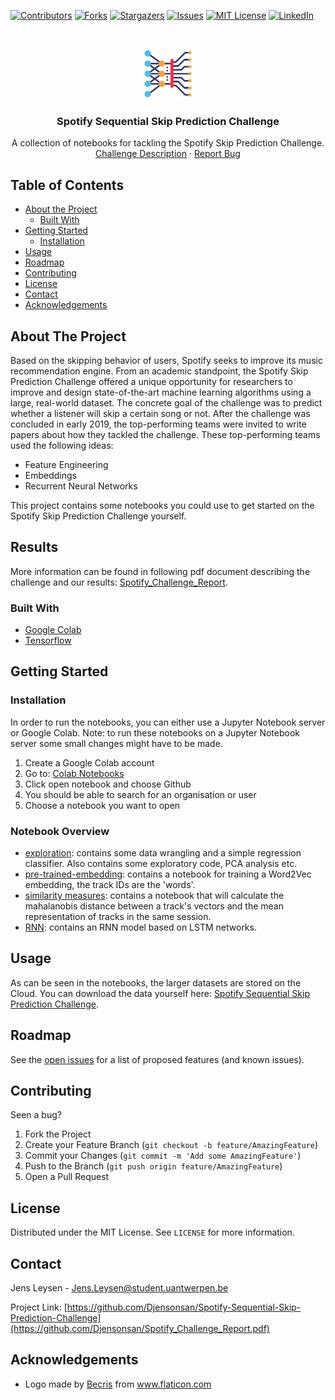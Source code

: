 <!-- PROJECT SHIELDS -->
<!--
*** I'm using markdown "reference style" links for readability.
*** Reference links are enclosed in brackets [ ] instead of parentheses ( ).
*** See the bottom of this document for the declaration of the reference variables
*** for contributors-url, forks-url, etc. This is an optional, concise syntax you may use.
*** https://www.markdownguide.org/basic-syntax/#reference-style-links
-->
[![Contributors][contributors-shield]][contributors-url]
[![Forks][forks-shield]][forks-url]
[![Stargazers][stars-shield]][stars-url]
[![Issues][issues-shield]][issues-url]
[![MIT License][license-shield]][license-url]
[![LinkedIn][linkedin-shield]][linkedin-url]



<!-- PROJECT LOGO -->
<br />
<p align="center">
  <a href="https://github.com/Djensonsan/Spotify_Challenge">
    <img src="images/deep-learning.png" alt="Logo" width="80" height="80">
  </a>

  <h3 align="center">Spotify Sequential Skip Prediction Challenge</h3>

  <p align="center">
    A collection of notebooks for tackling the Spotify Skip Prediction Challenge.
    <br />
    <a href="https://www.aicrowd.com/challenges/spotify-sequential-skip-prediction-challenge">Challenge Description</a>
    ·
    <a href="https://github.com/Djensonsan/Spotify-Sequential-Skip-Prediction-Challenge/issues">Report Bug</a>
  </p>
</p>

<!-- TABLE OF CONTENTS -->
## Table of Contents

* [About the Project](#about-the-project)
  * [Built With](#built-with)
* [Getting Started](#getting-started)
  * [Installation](#installation)
* [Usage](#usage)
* [Roadmap](#roadmap)
* [Contributing](#contributing)
* [License](#license)
* [Contact](#contact)
* [Acknowledgements](#acknowledgements)



<!-- ABOUT THE PROJECT -->
## About The Project

Based on the skipping behavior of users, Spotify seeks to improve its music recommendation engine. 
From an academic standpoint, the Spotify Skip Prediction Challenge offered a unique opportunity for researchers to improve and design state-of-the-art machine learning algorithms using a large, real-world dataset.
The concrete goal of the challenge was to predict whether a listener will skip a certain song or not. After the challenge was concluded in early 2019, the top-performing teams were invited to write papers about how they tackled the challenge. These top-performing teams used the following ideas:
* Feature Engineering
* Embeddings
* Recurrent Neural Networks

This project contains some notebooks you could use to get started on the Spotify Skip Prediction Challenge yourself.

## Results
More information can be found in following pdf document describing the challenge and our results: [Spotify_Challenge_Report](https://github.com/Djensonsan/Spotify_Challenge).

### Built With
* [Google Colab](https://colab.research.google.com/)
* [Tensorflow](https://www.tensorflow.org/)

<!-- GETTING STARTED -->
## Getting Started

### Installation
In order to run the notebooks, you can either use a Jupyter Notebook server or Google Colab. 
Note: to run these notebooks on a Jupyter Notebook server some small changes might have to be made.

1. Create a Google Colab account
2. Go to: [Colab Notebooks](https://colab.research.google.com/notebooks/intro.ipynb)
3. Click open notebook and choose Github
4. You should be able to search for an organisation or user
5. Choose a notebook you want to open

### Notebook Overview
* [exploration](https://github.com/Djensonsan/Spotify-Sequential-Skip-Prediction-Challenge/tree/main/exploration/): contains some data wrangling and a simple regression classifier. Also contains some exploratory code, PCA analysis etc.
* [pre-trained-embedding](https://github.com/Djensonsan/Spotify-Sequential-Skip-Prediction-Challenge/tree/main/pre-trained-embedding): contains a notebook for training a Word2Vec embedding, the track IDs are the 'words'.
* [similarity measures](https://github.com/Djensonsan/Spotify-Sequential-Skip-Prediction-Challenge/tree/main/similarity-measures/): contains a notebook that will calculate the mahalanobis distance between a track's vectors and the mean representation of tracks in the same session.
* [RNN](https://github.com/Djensonsan/Spotify-Sequential-Skip-Prediction-Challenge/tree/main/models): contains an RNN model based on LSTM networks. 


<!-- USAGE EXAMPLES -->
## Usage
As can be seen in the notebooks, the larger datasets are stored on the Cloud.
You can download the data yourself here: [Spotify Sequential Skip Prediction Challenge](https://www.aicrowd.com/challenges/spotify-sequential-skip-prediction-challenge).

<!-- ROADMAP -->
## Roadmap

See the [open issues](https://github.com/Djensonsan/Spotify-Sequential-Skip-Prediction-Challenge/issues) for a list of proposed features (and known issues).

<!-- CONTRIBUTING -->
## Contributing

Seen a bug?

1. Fork the Project
2. Create your Feature Branch (`git checkout -b feature/AmazingFeature`)
3. Commit your Changes (`git commit -m 'Add some AmazingFeature'`)
4. Push to the Branch (`git push origin feature/AmazingFeature`)
5. Open a Pull Request

<!-- LICENSE -->
## License

Distributed under the MIT License. See `LICENSE` for more information.

<!-- CONTACT -->
## Contact

Jens Leysen - Jens.Leysen@student.uantwerpen.be

Project Link: [https://github.com/Djensonsan/Spotify-Sequential-Skip-Prediction-Challenge](https://github.com/Djensonsan/Spotify_Challenge_Report.pdf)

<!-- ACKNOWLEDGEMENTS -->
## Acknowledgements
* <div>Logo made by <a href="https://www.flaticon.com/authors/becris" title="Becris">Becris</a> from <a href="https://www.flaticon.com/" title="Flaticon">www.flaticon.com</a></div>



<!-- MARKDOWN LINKS & IMAGES -->
<!-- https://www.markdownguide.org/basic-syntax/#reference-style-links -->
[contributors-shield]: https://img.shields.io/github/contributors/Djensonsan/Spotify-Sequential-Skip-Prediction-Challenge.svg?style=flat-square
[contributors-url]: https://github.com/Djensonsan/Spotify-Sequential-Skip-Prediction-Challenge/graphs/contributors
[forks-shield]: https://img.shields.io/github/forks/Djensonsan/Spotify-Sequential-Skip-Prediction-Challenge.svg?style=flat-square
[forks-url]: https://github.com/Djensonsan/Spotify-Sequential-Skip-Prediction-Challenge/network/members
[stars-shield]: https://img.shields.io/github/stars/Djensonsan/Spotify-Sequential-Skip-Prediction-Challenge.svg?style=flat-square
[stars-url]: https://github.com/Djensonsan/Spotify-Sequential-Skip-Prediction-Challenge/stargazers
[issues-shield]: https://img.shields.io/github/issues/Djensonsan/Spotify-Sequential-Skip-Prediction-Challenge.svg?style=flat-square
[issues-url]: https://github.com/Djensonsan/Spotify-Sequential-Skip-Prediction-Challenge/issues
[license-shield]: https://img.shields.io/github/license/Djensonsan/Spotify-Sequential-Skip-Prediction-Challenge.svg?style=flat-square
[license-url]: https://github.com/Djensonsan/Spotify-Sequential-Skip-Prediction-Challenge/LICENSE.txt
[linkedin-shield]: https://img.shields.io/badge/-LinkedIn-black.svg?style=flat-square&logo=linkedin&colorB=555
[linkedin-url]: https://www.linkedin.com/in/jens-leysen

